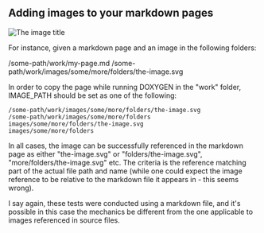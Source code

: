
Adding images to your markdown pages
------------------------------------
![The image title](the-image.svg)

For instance, given a markdown page and an image in the following folders:

/some-path/work/my-page.md
/some-path/work/images/some/more/folders/the-image.svg

In order to copy the page while running DOXYGEN in the "work" folder, IMAGE_PATH should be set as one of the following:

    /some-path/work/images/some/more/folders/the-image.svg
    /some-path/work/images/some/more/folders
    images/some/more/folders/the-image.svg
    images/some/more/folders

In all cases, the image can be successfully referenced in the markdown page as either "the-image.svg" or "folders/the-image.svg", "more/folders/the-image.svg" etc. The criteria is the reference matching part of the actual file path and name (while one could expect the image reference to be relative to the markdown file it appears in - this seems wrong).

I say again, these tests were conducted using a markdown file, and it's possible in this case the mechanics be different from the one applicable to images referenced in source files. 

